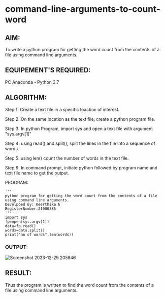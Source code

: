 # command-line-arguments-to-count-word
## AIM:
To write a python program for getting the word count from the contents of a file using command line arguments.
## EQUIPEMENT'S REQUIRED: 
PC
Anaconda - Python 3.7
## ALGORITHM: 
Step 1:
Create a text file in a specific loaction of interest.

Step 2:
On the same location as the text file, create a python program file.

Step 3:
In python Program, import sys and open a text file with argument "sys.argv[1]"

Step 4:
using read() and split(), split the lines in the file into a sequence of words.

Step 5:
using len() count the number of words in the text file.

Step 6:
In command prompt, initiate python followed by program name and text file name to get the output.

PROGRAM:
```
'''
python program for getting the word count from the contents of a file using command line arguments.
Develpoed By: Keerthika N
RegisterNumber:21000385
'''
import sys
fp=open(sys.argv[1])
data=fp.read()
words=data.split()
print("no of words",len(words))
```

### OUTPUT:
![Screenshot 2023-12-29 205646](https://github.com/akashmano/command-line-arguments-to-count-word/assets/137408306/3e88889f-32b4-4eda-a56b-bdc1a0494170)



## RESULT:
Thus the program is written to find the word count from the contents of a file using command line arguments.

